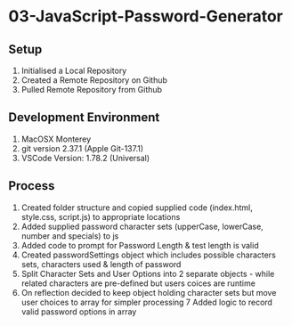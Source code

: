 # 03-JavaScript-Password-Generator

## Setup
1. Initialised a Local Repository
2. Created a Remote Repository on Github
3. Pulled Remote Repository from Github

## Development Environment
1. MacOSX Monterey
2. git version 2.37.1 (Apple Git-137.1)
3. VSCode Version: 1.78.2 (Universal)

## Process
1. Created folder structure and copied supplied code (index.html, style.css, script.js) to appropriate locations
2. Added supplied password character sets (upperCase, lowerCase, number and specials) to js
3. Added code to prompt for Password Length & test length is valid
4. Created passwordSettings object which includes possible characters sets, characters used & length of password
5. Split Character Sets and User Options into 2 separate objects - while related characters are pre-defined but users coices are runtime
6. On reflection decided to keep object holding character sets but move user choices to array for simpler processing
7 Added logic to record valid password options in array